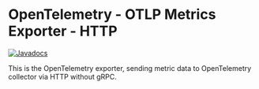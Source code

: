 # OpenTelemetry - OTLP Metrics Exporter - HTTP

[![Javadocs][javadoc-image]][javadoc-url]

This is the OpenTelemetry exporter, sending metric data to OpenTelemetry collector via HTTP without gRPC.

[javadoc-image]: https://www.javadoc.io/badge/io.opentelemetry/opentelemetry-exporter-otlp-http-metrics.svg
[javadoc-url]: https://www.javadoc.io/doc/io.opentelemetry/opentelemetry-exporter-otlp-http-metrics
